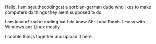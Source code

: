 Hallo, I am sgeuthecodingcat a sorbian-german dude who likes to make computers do things they arent supposed to do

I am kind of bad at coding but I do know Shell and Batch.
I mess with Windows and Linux mostly

I cobble things together and upload it here.
